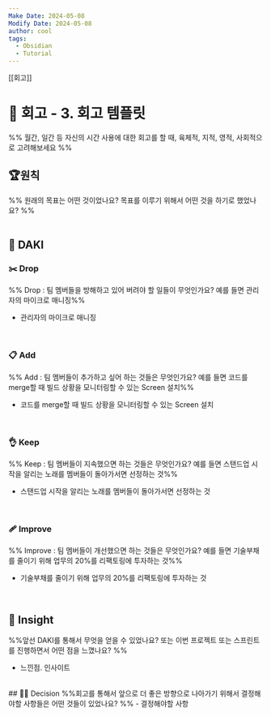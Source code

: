 ```yaml
---
Make Date: 2024-05-08
Modify Date: 2024-05-08
author: cool
tags:
  - Obsidian
  - Tutorial
---
```


[[회고]]

# 🤔 회고 - 3. 회고 템플릿
%% 월간, 일간 등 자신의 시간 사용에 대한 회고를 할 때, 육체적, 지적, 영적, 사회적으로 고려해보세요 %% 

## 🏆원칙
%% 원래의 목표는 어떤 것이었나요? 목표를 이루기 위해서 어떤 것을 하기로 했었나요? %%  
<br>

## 🙌 DAKI
### ✂️ Drop
%% Drop : 팀 멤버들을 방해하고 있어 버려야 할 일들이 무엇인가요? 예를 들면 관리자의 마이크로 매니징%%
- 관리자의 마이크로 매니징
<br>

### 📋 Add
%% Add : 팀 멤버들이 추가하고 싶어 하는 것들은 무엇인가요? 예를 들면 코드를 merge할 때 빌드 상황을 모니터링할 수 있는 Screen 설치%%
- 코드를 merge할 때 빌드 상황을 모니터링할 수 있는 Screen 설치
<br>

### 👌 Keep
%% Keep : 팀 멤버들이 지속했으면 하는 것들은 무엇인가요? 예를 들면 스탠드업 시작을 알리는 노래를 멤버들이 돌아가서면 선정하는 것%%
- 스탠드업 시작을 알리는 노래를 멤버들이 돌아가서면 선정하는 것
<br>

### 🩹 Improve
%% Improve : 팀 멤버들이 개선했으면 하는 것들은 무엇인가요? 예를 들면 기술부채를 줄이기 위해 업무의 20%를 리팩토링에 투자하는 것%%
- 기술부채를 줄이기 위해 업무의 20%를 리팩토링에 투자하는 것  
<br>

## 🎇 Insight
%%앞선 DAKI를 통해서 무엇을 얻을 수 있었나요?  또는 이번 프로젝트 또는 스프린트를 진행하면서 어떤 점을 느꼈나요? %%
- 느낀점. 인사이트

<br>
## 🧑‍⚖️ Decision
%%회고를 통해서 앞으로 더 좋은 방향으로 나아가기 위해서 결정해야할 사항들은 어떤 것들이 있었나요? %%
- 결정해야할 사항
